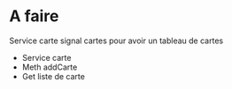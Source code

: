 # A faire
Service carte signal cartes pour avoir un tableau de cartes

- Service carte
- Meth addCarte
- Get liste de carte
